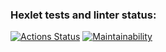 ### Hexlet tests and linter status:
[![Actions Status](https://github.com/ArtemMalafeev/frontend-project-lvl3/workflows/hexlet-check/badge.svg)](https://github.com/ArtemMalafeev/frontend-project-lvl3/actions)
[![Maintainability](https://api.codeclimate.com/v1/badges/286215ac30e062b61d6b/maintainability)](https://codeclimate.com/github/ArtemMalafeev/frontend-project-lvl3/maintainability)
